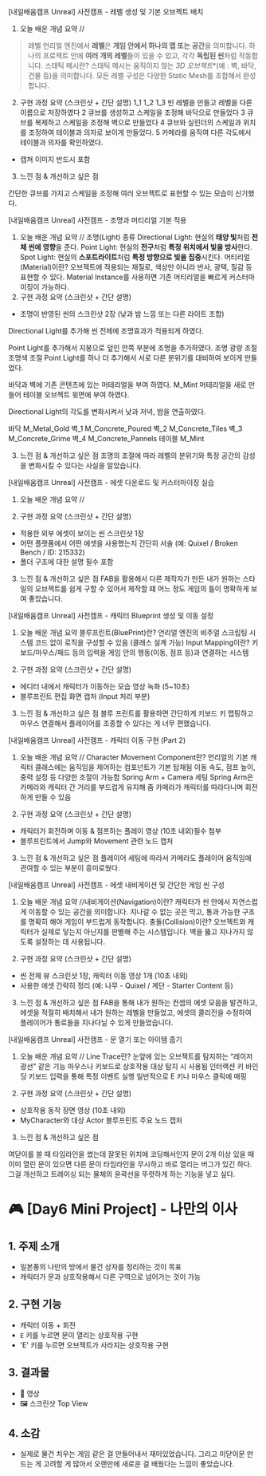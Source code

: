 [내일배움캠프 Unreal] 사전캠프 - 레벨 생성 및 기본 오브젝트 배치

1. 오늘 배운 개념 요약 
//
> 레벨
언리얼 엔진에서 **레벨**은 **게임 안에서 하나의 맵 또는 공간**을 의미합니다.
하나의 프로젝트 안에 **여러 개의 레벨**들이 있을 수 있고, 각각 **독립된 씬**처럼 작동합니다.
스태틱 메시란?
스태틱 메시는 움직이지 않는 *3D 오브젝트**(예 : 벽, 바닥, 건물 등)을 의미합니다.
모든 레벨 구성은 다양한 Static Mesh를 조합해서 완성합니다.

2. 구현 과정 요약 (스크린샷 + 간단 설명)
1_1
1_2
1_3
빈 레벨을 만들고 레벨을 다른 이름으로 저장하였다
2
큐브를 생성하고 스케일을 조정해 바닥으로 만들었다
3
큐브를 복제하고 스케일을 조정해 벽으로 만들었다
4
큐브와 실린더의 스케일과 위치를 조정하여 테이블과 의자로 보이게 만들었다.
5
카메라를 움직여 다른 각도에서 테이블과 의자를 확인하였다.

- 캡쳐 이미지 반드시 포함

3. 느낀 점 & 개선하고 싶은 점

간단한 큐브를 가지고 스케일을 조정해 여러 오브젝트로 표현할 수 있는 모습이 신기했다.

[내일배움캠프 Unreal] 사전캠프 - 조명과 머티리얼 기본 적용

1. 오늘 배운 개념 요약 
//
조명(Light) 종류
Directional Light: 현실의 **태양 빛**처럼 **전체 씬에 영향**을 준다.
Point Light: 현실의 **전구**처럼 **특정 위치에서 빛을 방사**한다.
Spot Light: 현실의 **스포트라이트**처럼 **특정 방향으로 빛을 집중**시킨다.
머티리얼(Material)이란?
오브젝트에 적용되는 재질로, 색상만 아니라 반사, 광택, 질감 등 표현할 수 있다.
Material Instance를 사용하면 기존 머티리얼을 빠르게 커스터마이징이 가능하다.
2. 구현 과정 요약 (스크린샷 + 간단 설명)
- 조명이 반영된 씬의 스크린샷 2장 (낮과 밤 느낌 또는 다른 라이트 조합)

Directional Light를 추가해 씬 전체에 조명효과가 적용되게 하였다.

Point Light를 추가해서 지붕으로 덮인 안쪽 부분에 조명을 추가하였다.
조명 광량 조절
조명색 조절
Point Light를 하나 더 추가해서 서로 다른 분위기를 대비하여 보이게 만들었다.

바닥과 벽에 기존 콘텐츠에 있는 머테리얼을 부여 하였다.
M_Mint 머테리얼을 새로 만들어 테이블 오브젝트 윗면에 부여 하였다.

Directional Light의 각도를 변화시켜서 낮과 저녁, 밤을 연출하였다.

바닥 M_Metal_Gold
벽_1 M_Concrete_Poured
벽_2 M_Concrete_Tiles
벽_3 M_Concrete_Grime
벽_4 M_Concrete_Pannels
테이블 M_Mint

3. 느낀 점 & 개선하고 싶은 점
조명의 조절에 따라 레벨의 분위기와 특정 공간의 감성을 변화시킬 수 있다는 사실을 알았습니다.

[내일배움캠프 Unreal] 사전캠프 - 에셋 다운로드 및 커스터마이징 실습

1. 오늘 배운 개념 요약 
//

2. 구현 과정 요약 (스크린샷 + 간단 설명)
- 적용한 외부 에셋이 보이는 씬 스크린샷 1장
- 어떤 플랫폼에서 어떤 에셋을 사용했는지 간단히 서술 (예: Quixel / Broken Bench / ID: 215332)
- 폴더 구조에 대한 설명 필수 포함

3. 느낀 점 & 개선하고 싶은 점
FAB을 활용해서 다른 제작자가 만든 내가 원하는 스타일의 오브젝트를 쉽게 구할 수 있어서 제작할 떄 어느 정도 게임의 틀이 명확하게 보여 좋았습니다.

[내일배움캠프 Unreal] 사전캠프 - 캐릭터 Blueprint 생성 및 이동 설정

1. 오늘 배운 개념 요약 
블루프린트(BluePrint)란?
언리얼 엔진의 비주얼 스크립팅 시스템
코드 없이 로직을 구성할 수 있음 (클래스 설계 가능)
Input Mapping이란?
키보드/마우스/패드 등의 입력을 게임 안의 행동(이동, 점프 등)과 연결하는 시스템

2. 구현 과정 요약 (스크린샷 + 간단 설명)
- 에디터 내에서 캐릭터가 이동하는 모습 영상 녹화 (5~10초)
- 블루프린트 편집 화면 캡처 (Input 처리 부분)

3. 느낀 점 & 개선하고 싶은 점
블루 프린트를 활용하면 간단하게 키보드 키 맵핑하고 마우스 연결해서 플레이어를 조종할 수 있다는 게 너무 편했습니다.

[내일배움캠프 Unreal] 사전캠프 - 캐릭터 이동 구현 (Part 2)

1. 오늘 배운 개념 요약 
//
Character Movement Component란?
언리얼의 기본 캐릭터 클래스에는 움직임을 제어하는 컴포넌트가 기본 탑재됨
이동 속도, 점프 높이, 중력 설정 등 다양한 조절이 가능함
Spring Arm + Camera 세팅
Spring Arm은 카메라와 캐릭터 간 거리를 부드럽게 유지해 줌
카메라가 캐릭터를 따라다니며 회전하게 만들 수 있음

2. 구현 과정 요약 (스크린샷 + 간단 설명)
- 캐릭터가 회전하며 이동 & 점프하는 플레이 영상 (10초 내외)필수 첨부
- 블루프린트에서 Jump와 Movement 관련 노드 캡처

3. 느낀 점 & 개선하고 싶은 점
플레이어 세팅에 따라서 카메라도 플레이어 움직임에 관여할 수 있는 부분이 흥미로웠다.

[내일배움캠프 Unreal] 사전캠프 - 에셋 내비게이션 및 간단한 게임 씬 구성

1. 오늘 배운 개념 요약 
//내비게이션(Navigation)이란?
캐릭터가 씬 안에서 자연스럽게 이동할 수 있는 공간을 의미합니다.
지나갈 수 없는 곳은 막고, 통과 가능한 구조를 명확히 해야 게임이 부드럽게 동작합니다.
충돌(Collision)이란?
오브젝트와 캐릭터가 실제로 닿는지 아닌지를 판별해 주는 시스템입니다.
벽을 뚫고 지나가지 않도록 설정하는 데 사용됩니다.

2. 구현 과정 요약 (스크린샷 + 간단 설명)
- 씬 전체 뷰 스크린샷 1장, 캐릭터 이동 영상 1개 (10초 내외)
- 사용한 에셋 간략히 정리 (예: 나무 - Quixel / 계단 - Starter Content 등)

3. 느낀 점 & 개선하고 싶은 점
FAB을 통해 내가 원하는 컨셉의 에셋 모음을 발견하고, 에셋을 적절히 배치해서 내가 원하는 레벨을 만들었고, 에셋의 콜리전을 수정하여 플레이어가 통로들을 지나다닐 수 있게 만들었습니다. 

[내일배움캠프 Unreal] 사전캠프 - 문 열기 또는 아이템 줍기

1. 오늘 배운 개념 요약 
//
Line Trace란?
눈앞에 있는 오브젝트를 탐지하는 “레이저 광선” 같은 기능
마우스나 키보드로 상호작용 대상 탐지 시 사용됨
인터랙션 키 바인딩
키보드 입력을 통해 특정 이벤트 실행
일반적으로 E 키나 마우스 클릭에 매핑

2. 구현 과정 요약 (스크린샷 + 간단 설명)
- 상호작용 동작 장면 영상 (10초 내외)
- MyCharacter와 대상 Actor 블루프린트 주요 노드 캡처

3. 느낀 점 & 개선하고 싶은 점 

여닫이를 쓸 때 타임라인을 썼는데 잘못된 위치에 코딩해서인지 문이 2개 이상 있을 때 이미 열린 문이 있으면 다른 문이 타임라인을 무시하고 바로 열리는 버그가 있긴 하다. 그걸 개선하고 트레이싱 되는 물체의 윤곽선을 뚜렷하게 하는 기능을 넣고 싶다.

# 🎮 [Day6 Mini Project] - 나만의 이사
## 1. 주제 소개
- 일본풍의 나만의 방에서 물건 상자를 정리하는 것이 목표
- 캐릭터가 문과 상호작용해서 다른 구역으로 넘어가는 것이 가능

## 2. 구현 기능
- 캐릭터 이동 + 회전
- `E` 키를 누르면 문이 열리는 상호작용 구현
- 'E' 키를 누르면 오브젝트가 사라지는 상호작용 구현
## 3. 결과물
- 🎥 영상
- 🖼️ 스크린샷 Top View

## 4. 소감
- 실제로 물건 치우는 게임 같은 걸 만들어내서 재미있었습니다. 그리고 미닫이문 만드는 게 고려할 게 많아서 오랜만에 새로운 걸 배웠다는 느낌이 좋았습니다.
